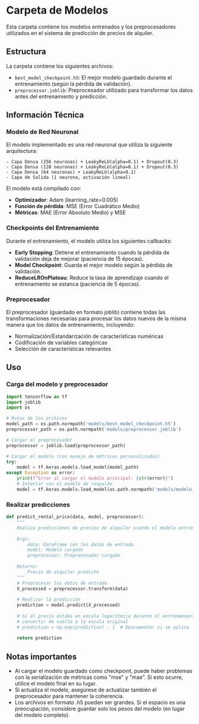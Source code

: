 # Carpeta de Modelos

Esta carpeta contiene los modelos entrenados y los preprocesadores utilizados en el sistema de predicción de precios de alquiler.

## Estructura

La carpeta contiene los siguientes archivos:

- `best_model_checkpoint.h5`: El mejor modelo guardado durante el entrenamiento (según la pérdida de validación).
- `preprocessor.joblib`: Preprocesador utilizado para transformar los datos antes del entrenamiento y predicción.

## Información Técnica

### Modelo de Red Neuronal

El modelo implementado es una red neuronal que utiliza la siguiente arquitectura:

```
- Capa Densa (256 neuronas) + LeakyReLU(alpha=0.1) + Dropout(0.3)
- Capa Densa (128 neuronas) + LeakyReLU(alpha=0.1) + Dropout(0.3)
- Capa Densa (64 neuronas) + LeakyReLU(alpha=0.1)
- Capa de Salida (1 neurona, activación lineal)
```

El modelo está compilado con:
- **Optimizador**: Adam (learning_rate=0.005)
- **Función de pérdida**: MSE (Error Cuadrático Medio)
- **Métricas**: MAE (Error Absoluto Medio) y MSE

### Checkpoints del Entrenamiento

Durante el entrenamiento, el modelo utiliza los siguientes callbacks:

- **Early Stopping**: Detiene el entrenamiento cuando la pérdida de validación deja de mejorar (paciencia de 15 épocas).
- **Model Checkpoint**: Guarda el mejor modelo según la pérdida de validación.
- **ReduceLROnPlateau**: Reduce la tasa de aprendizaje cuando el entrenamiento se estanca (paciencia de 5 épocas).

### Preprocesador

El preprocesador (guardado en formato joblib) contiene todas las transformaciones necesarias para procesar los datos nuevos de la misma manera que los datos de entrenamiento, incluyendo:

- Normalización/Estandarización de características numéricas
- Codificación de variables categóricas
- Selección de características relevantes

## Uso

### Carga del modelo y preprocesador

```python
import tensorflow as tf
import joblib
import os

# Rutas de los archivos
model_path = os.path.normpath('models/best_model_checkpoint.h5')
preprocessor_path = os.path.normpath('models/preprocessor.joblib')

# Cargar el preprocesador
preprocessor = joblib.load(preprocessor_path)

# Cargar el modelo (con manejo de métricas personalizadas)
try:
    model = tf.keras.models.load_model(model_path)
except Exception as error:
    print(f"Error al cargar el modelo principal: {str(error)}")
    # Intentar con el modelo de respaldo
    model = tf.keras.models.load_model(os.path.normpath('models/modelo_final.h5'))
```

### Realizar predicciones

```python
def predict_rental_price(data, model, preprocessor):
    """
    Realiza predicciones de precios de alquiler usando el modelo entrenado.
    
    Args:
        data: DataFrame con los datos de entrada
        model: Modelo cargado
        preprocessor: Preprocesador cargado
        
    Returns:
        Precio de alquiler predicho
    """
    # Preprocesar los datos de entrada
    X_processed = preprocessor.transform(data)
    
    # Realizar la predicción
    prediction = model.predict(X_processed)
    
    # Si el precio estaba en escala logarítmica durante el entrenamiento,
    # convertir de vuelta a la escala original
    # prediction = np.exp(prediction) - 1  # Descomentar si se aplica
    
    return prediction
```

## Notas importantes

- Al cargar el modelo guardado como checkpoint, puede haber problemas con la serialización de métricas como "mse" y "mae". Si esto ocurre, utilice el modelo final en su lugar.
- Si actualiza el modelo, asegúrese de actualizar también el preprocesador para mantener la coherencia.
- Los archivos en formato .h5 pueden ser grandes. Si el espacio es una preocupación, considere guardar solo los pesos del modelo (en lugar del modelo completo).

